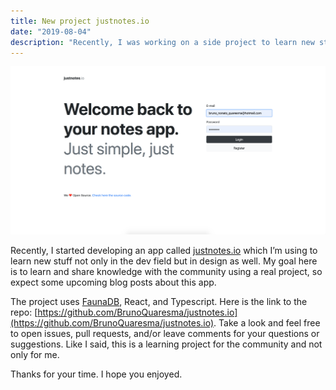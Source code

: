 ```yaml
---
title: New project justnotes.io
date: "2019-08-04"
description: "Recently, I was working on a side project to learn new stuff and I want to share it with you."
---
```


![justnotes.io website](./website.png)

Recently, I started developing an app called [justnotes.io](https://justnotes.io) which I’m using to learn new stuff not only in the dev field but in design as well. My goal here is to learn and share knowledge with the community using a real project, so expect some upcoming blog posts about this app. 

The project uses [FaunaDB](https://fauna.com/), React, and Typescript. Here is the link to the repo: [https://github.com/BrunoQuaresma/justnotes.io](https://github.com/BrunoQuaresma/justnotes.io). Take a look and feel free to open issues, pull requests, and/or leave comments for your questions or suggestions. Like I said, this is a learning project for the community and not only for me.

Thanks for your time. I hope you enjoyed.
